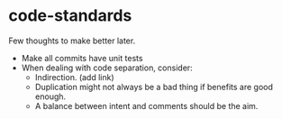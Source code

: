 # code-standards

Few thoughts to make better later.

* Make all commits have unit tests
* When dealing with code separation, consider:
  - Indirection. (add link)
  - Duplication might not always be a bad thing if benefits are good enough.
  - A balance between intent and comments should be the aim.
